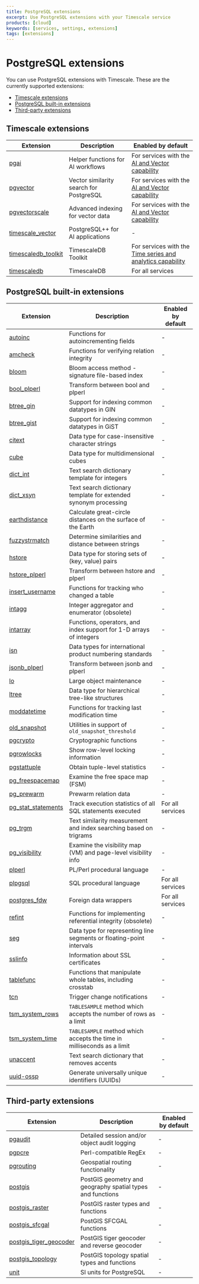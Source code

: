 ```yaml
---
title: PostgreSQL extensions
excerpt: Use PostgreSQL extensions with your Timescale service
products: [cloud]
keywords: [services, settings, extensions]
tags: [extensions]
---
```


# PostgreSQL extensions

You can use PostgreSQL extensions with Timescale. These are the currently
supported extensions:

- [Timescale extensions][timescale-extensions]
- [PostgreSQL built-in extensions][built-ins]
- [Third-party extensions][third-party]

## Timescale extensions

| Extension                                  | Description                            | Enabled by default                                                    |
|--------------------------------------------|----------------------------------------|-----------------------------------------------------------------------|
| [pgai][pgai]                               | Helper functions for AI workflows      | For services with the [AI and Vector capability][services]            |
| [pgvector][pgvector]                       | Vector similarity search for PostgreSQL | For services with the [AI and Vector capability][services]            |
| [pgvectorscale][pgvectorscale]             | Advanced indexing for vector data      | For services with the [AI and Vector capability][services]            | 
| [timescale_vector][timescale-vector]       | PostgreSQL++ for AI applications       | -                                                                     |
| [timescaledb_toolkit][timescaledb-toolkit] | TimescaleDB Toolkit                    | For services with the [Time series and analytics capability][services]|
| [timescaledb][timescaledb]                 | TimescaleDB                            | For all services                                                      |

## PostgreSQL built-in extensions

| Extension                                | Description                                                            | Enabled by default  |
|------------------------------------------|------------------------------------------------------------------------|---------------------|
| [autoinc][autoinc]                       | Functions for autoincrementing fields                                  | -                   |
| [amcheck][amcheck]                       | Functions for verifying relation integrity                             | -                   | 
| [bloom][bloom]                           | Bloom access method - signature file-based index                       | -                   |
| [bool_plperl][bool-plper]                | Transform between bool and plperl                                      | -                   |
| [btree_gin][btree-gin]                   | Support for indexing common datatypes in GIN                           | -                   |
| [btree_gist][btree-gist]                 | Support for indexing common datatypes in GiST                          | -                   |
| [citext][citext]                         | Data type for case-insensitive character strings                       | -                   |
| [cube][cube]                             | Data type for multidimensional cubes                                   | -                   |
| [dict_int][dict-int]                     | Text search dictionary template for integers                           | -                   |
| [dict_xsyn][dict-xsyn]                   | Text search dictionary template for extended synonym processing        | -                   |
| [earthdistance][earthdistance]           | Calculate great-circle distances on the surface of the Earth           | -                   |
| [fuzzystrmatch][fuzzystrmatch]           | Determine similarities and distance between strings                    | -                   |
| [hstore][hstore]                         | Data type for storing sets of (key, value) pairs                       | -                   |
| [hstore_plperl][hstore]                  | Transform between hstore and plperl                                    | -                   |
| [insert_username][insert-username]       | Functions for tracking who changed a table                             | -                   |
| [intagg][intagg]                         | Integer aggregator and enumerator (obsolete)                           | -                   |
| [intarray][intarray]                     | Functions, operators, and index support for 1-D arrays of integers     | -                   |
| [isn][isn]                               | Data types for international product numbering standards               | -                   |
| [jsonb_plperl][jsonb-plperl]             | Transform between jsonb and plperl                                     | -                   |
| [lo][lo]                                 | Large object maintenance                                               | -                   |
| [ltree][ltree]                           | Data type for hierarchical tree-like structures                        | -                   |
| [moddatetime][moddatetime]               | Functions for tracking last modification time                          | -                   |
| [old_snapshot][old-snapshot]             | Utilities in support of `old_snapshot_threshold`                       | -                   |
| [pgcrypto][pgcrypto]                     | Cryptographic functions                                                | -                   |
| [pgrowlocks][pgrowlocks]                 | Show row-level locking information                                     | -                   |
| [pgstattuple][pgstattuple]               | Obtain tuple-level statistics                                          | -                   |
| [pg_freespacemap][pg-freespacemap]       | Examine the free space map (FSM)                                       | -                   |
| [pg_prewarm][pg-prewarm]                 | Prewarm relation data                                                  | -                   |
| [pg_stat_statements][pg-stat-statements] | Track execution statistics of all SQL statements executed              | For all services    |
| [pg_trgm][pg-trgm]                       | Text similarity measurement and index searching based on trigrams      | -                   |
| [pg_visibility][pg-visibility]           | Examine the visibility map (VM) and page-level visibility info         | -                   |
| [plperl][plperl]                         | PL/Perl procedural language                                            | -                   | 
| [plpgsql][plpgsql]                       | SQL procedural language                                                | For all services    |
| [postgres_fdw][postgres-fdw]             | Foreign data wrappers                                                  | For all services    |
| [refint][refint]                         | Functions for implementing referential integrity (obsolete)            | -                   |
| [seg][seg]                               | Data type for representing line segments or floating-point intervals   | -                   |
| [sslinfo][sslinfo]                       | Information about SSL certificates                                     | -                   |
| [tablefunc][tablefunc]                   | Functions that manipulate whole tables, including crosstab             | -                   |
| [tcn][tcn]                               | Trigger change notifications                                           | -                   |
| [tsm_system_rows][tsm-system-rows]       | `TABLESAMPLE` method which accepts the number of rows as a limit       | -                   |
| [tsm_system_time][tsm-system-time]       | `TABLESAMPLE` method which accepts the time in milliseconds as a limit | -                   |
| [unaccent][unaccent]                     | Text search dictionary that removes accents                            | -                   |
| [uuid-ossp][uuid-ossp]                   | Generate universally unique identifiers (UUIDs)                        | -                   |

## Third-party extensions

| Extension                                        | Description                                                | Enabled by default    |
|--------------------------------------------------|------------------------------------------------------------|-----------------------|
| [pgaudit][pgaudit]                               | Detailed session and/or object audit logging               | -                     |
| [pgpcre][pgpcre]                                 | Perl-compatible RegEx                                      | -                     |
| [pgrouting][pgrouting]                           | Geospatial routing functionality                           | -                     |
| [postgis][postgis]                               | PostGIS geometry and geography spatial types and functions | -                     |
| [postgis_raster][postgis-raster]                 | PostGIS raster types and functions                         | -                     |
| [postgis_sfcgal][postgis-sfcgal]                 | PostGIS SFCGAL functions                                   | -                     |
| [postgis_tiger_geocoder][postgis-tiger-geocoder] | PostGIS tiger geocoder and reverse geocoder                | -                     |
| [postgis_topology][postgis-topology]             | PostGIS topology spatial types and functions               | -                     |
| [unit][unit]                                     | SI units for PostgreSQL                                    | -                     |

[amcheck]: https://www.postgresql.org/docs/current/amcheck.html
[autoinc]: https://www.postgresql.org/docs/current/contrib-spi.html#CONTRIB-SPI-AUTOINC
[bloom]: https://www.postgresql.org/docs/current/bloom.html
[bool-plper]: https://www.postgresql.org/docs/current/plperl-funcs.html
[btree-gin]: https://www.postgresql.org/docs/current/btree-gin.html
[btree-gist]: https://www.postgresql.org/docs/current/btree-gist.html
[citext]: https://www.postgresql.org/docs/current/citext.html
[cube]: https://www.postgresql.org/docs/current/cube.html
[dict-int]: https://www.postgresql.org/docs/current/dict-int.html
[dict-xsyn]: https://www.postgresql.org/docs/current/dict-xsyn.html
[earthdistance]: https://www.postgresql.org/docs/current/earthdistance.html
[fuzzystrmatch]: https://www.postgresql.org/docs/current/fuzzystrmatch.html
[hstore]: https://www.postgresql.org/docs/current/hstore.html
[insert-username]: https://www.postgresql.org/docs/current/contrib-spi.html#CONTRIB-SPI-INSERT-USERNAME
[intagg]: https://www.postgresql.org/docs/current/intagg.html
[intarray]: https://www.postgresql.org/docs/current/intarray.html
[isn]: https://www.postgresql.org/docs/current/isn.html
[jsonb-plperl]: https://www.postgresql.org/docs/current/datatype-json.html#DATATYPE-JSON-TRANSFORMS
[lo]: https://www.postgresql.org/docs/current/lo.html
[ltree]: https://www.postgresql.org/docs/current/ltree.html
[moddatetime]: https://www.postgresql.org/docs/current/contrib-spi.html#CONTRIB-SPI-MODDATETIME
[old-snapshot]: https://www.postgresql.org/docs/16/oldsnapshot.html
[pg-freespacemap]: https://www.postgresql.org/docs/current/pgfreespacemap.html
[pg-prewarm]: https://www.postgresql.org/docs/current/pgprewarm.html
[pg-stat-statements]: https://www.postgresql.org/docs/current/pgstatstatements.html
[pg-trgm]: https://www.postgresql.org/docs/current/pgtrgm.html
[pg-visibility]: https://www.postgresql.org/docs/current/pgvisibility.html
[pgai]: /ai/:currentVersion:/
[pgaudit]: https://www.pgaudit.org/
[pgpcre]: https://github.com/petere/pgpcre
[pgrouting]: https://pgrouting.org/
[pgrowlocks]: https://www.postgresql.org/docs/current/pgrowlocks.html
[pgstattuple]: https://www.postgresql.org/docs/current/pgstattuple.html
[pgvector]: https://github.com/pgvector/pgvector
[pgvectorscale]: https://github.com/timescale/pgvectorscale
[plperl]: https://www.postgresql.org/docs/current/plperl.html
[plpgsql]: https://www.postgresql.org/docs/current/plpgsql.html
[postgis]: /use-timescale/:currentVersion:/extensions/postgis/
[postgis-raster]: https://postgis.net/docs/RT_reference.html
[postgis-sfcgal]: https://postgis.net/docs/reference_sfcgal.html
[postgis-tiger-geocoder]: https://postgis.net/docs/Extras.html#Tiger_Geocoder
[postgis-topology]: https://postgis.net/workshops/postgis-intro/topology.html
[postgres-fdw]: /use-timescale/:currentVersion:/schema-management/foreign-data-wrappers/
[refint]: https://www.postgresql.org/docs/current/contrib-spi.html
[seg]: https://www.postgresql.org/docs/current/seg.html
[pgcrypto]: /use-timescale/:currentVersion:/extensions/pgcrypto/
[sslinfo]: https://www.postgresql.org/docs/current/sslinfo.html
[tablefunc]: https://www.postgresql.org/docs/current/tablefunc.html
[tcn]: https://www.postgresql.org/docs/current/tcn.html
[timescaledb]: https://github.com/timescale/timescaledb
[timescaledb-toolkit]: https://github.com/timescale/timescaledb-toolkit
[timescale-vector]: https://github.com/timescale/python-vector
[tsm-system-rows]: https://www.postgresql.org/docs/current/tsm-system-rows.html
[tsm-system-time]: https://www.postgresql.org/docs/current/tsm-system-time.html
[unaccent]: https://www.postgresql.org/docs/current/unaccent.html
[unit]: https://github.com/df7cb/postgresql-unit
[uuid-ossp]: https://www.postgresql.org/docs/current/uuid-ossp.html 
[built-ins]: #postgresql-built-in-extensions
[timescale-extensions]: #timescale-extensions
[third-party]: #third-party-extensions
[services]: /getting-started/:currentVersion:/
